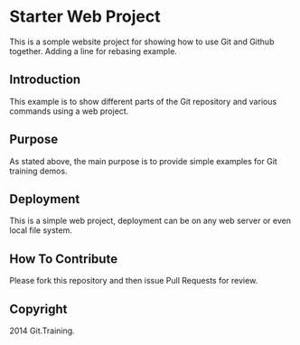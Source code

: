 # Starter Web Project

This is a somple website project for showing how to use Git and Github together. Adding a line for rebasing example.

## Introduction

This example is to show different parts of the Git repository and various commands using a web project.

## Purpose

As stated above, the main purpose is to provide simple examples for Git training demos.

## Deployment

This is a simple web project, deployment can be on any web server or even local file system.

## How To Contribute

Please fork this repository and then issue Pull Requests for review.

## Copyright

2014 Git.Training.